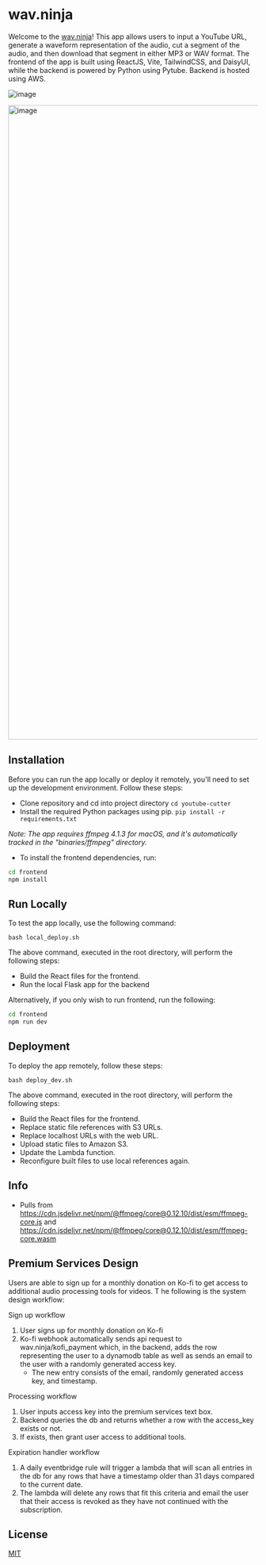 # wav.ninja

Welcome to the [wav.ninja](https://wav.ninja)! This app allows users to input a YouTube URL, generate a waveform representation of the audio, cut a segment of the audio, and then download that segment in either MP3 or WAV format. The frontend of the app is built using ReactJS, Vite, TailwindCSS, and DaisyUI, while the backend is powered by Python using Pytube. Backend is hosted using AWS.


![image](https://github.com/chang432/youtube-cutter/assets/88285952/eb617cf4-5ad7-4da0-b375-bc39421af4a9)

<img width="1280" alt="image" src="https://github.com/chang432/youtube-cutter/assets/88285952/bb1b7300-d216-4fb2-93b4-955c3460fa4a">

## Installation

Before you can run the app locally or deploy it remotely, you'll need to set up the development environment. Follow these steps:

- Clone repository and cd into project directory 
`cd youtube-cutter`
- Install the required Python packages using pip.
`pip install -r requirements.txt`

*Note: The app requires ffmpeg 4.1.3 for macOS, and it's automatically tracked in the "binaries/ffmpeg" directory.*

- To install the frontend dependencies, run:
```bash
cd frontend
npm install
```


## Run Locally

To test the app locally, use the following command:

`bash local_deploy.sh`

The above command, executed in the root directory, will perform the following steps:

- Build the React files for the frontend.
- Run the local Flask app for the backend

Alternatively, if you only wish to run frontend, run the following:
```bash
cd frontend
npm run dev
```




## Deployment

To deploy the app remotely, follow these steps:

`bash deploy_dev.sh`

The above command, executed in the root directory, will perform the following steps:

- Build the React files for the frontend.
- Replace static file references with S3 URLs.
- Replace localhost URLs with the web URL.
- Upload static files to Amazon S3.
- Update the Lambda function.
- Reconfigure built files to use local references again.

## Info
- Pulls from https://cdn.jsdelivr.net/npm/@ffmpeg/core@0.12.10/dist/esm/ffmpeg-core.js and https://cdn.jsdelivr.net/npm/@ffmpeg/core@0.12.10/dist/esm/ffmpeg-core.wasm


## Premium Services Design 
Users are able to sign up for a monthly donation on Ko-fi to get access to additional audio processing tools for videos. T
he following is the system design workflow:

Sign up workflow
1. User signs up for monthly donation on Ko-fi
2. Ko-fi webhook automatically sends api request to wav.ninja/kofi_payment which, in the backend, adds the row representing the user to a dynamodb table as well as sends an email to the user with a randomly generated access key.
    - The new entry consists of the email, randomly generated access key, and timestamp.

Processing workflow
1. User inputs access key into the premium services text box.
2. Backend queries the db and returns whether a row with the access_key exists or not.
3. If exists, then grant user access to additional tools.

Expiration handler workflow
1. A daily eventbridge rule will trigger a lambda that will scan all entries in the db for any rows that have a timestamp older than 31 days compared to the current date.
2. The lambda will delete any rows that fit this criteria and email the user that their access is revoked as they have not continued with the subscription.

## License

[MIT](https://choosealicense.com/licenses/mit/)


